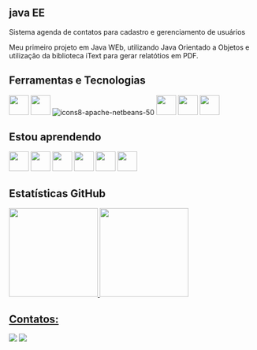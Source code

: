 ## java EE

Sistema agenda de contatos para cadastro e gerenciamento de usuários

Meu primeiro projeto em Java WEb, utilizando Java Orientado a Objetos e utilização da biblioteca iText para gerar relatótios em PDF.

## Ferramentas e Tecnologias

<img src="https://cdn.jsdelivr.net/gh/devicons/devicon@latest/icons/eclipse/eclipse-original.svg" width="40" height="40"/> <img src="https://cdn.jsdelivr.net/gh/devicons/devicon@latest/icons/vscode/vscode-original-wordmark.svg" width="40" height="40"/> ![icons8-apache-netbeans-50](https://github.com/niltonbrito/Sistema-Academia-Karate/assets/161540027/8c211fe2-4a31-4f91-b484-553f2c75e20b) <img src="https://cdn.jsdelivr.net/gh/devicons/devicon/icons/git/git-original.svg" width="40" height="40"/> <img src="https://cdn.jsdelivr.net/gh/devicons/devicon@latest/icons/dbeaver/dbeaver-original.svg" width="40" height="40"/> <i class="devicon-github-original-wordmark"></i> <img src="https://cdn.jsdelivr.net/gh/devicons/devicon@latest/icons/github/github-original-wordmark.svg" width="40" height="40"/>

## Estou aprendendo

<img src="https://cdn.jsdelivr.net/gh/devicons/devicon/icons/java/java-original.svg" width="40" height="40"/> <img src="https://cdn.jsdelivr.net/gh/devicons/devicon@latest/icons/mysql/mysql-original-wordmark.svg" width="40" height="40"/> <img src="https://cdn.jsdelivr.net/gh/devicons/devicon@latest/icons/html5/html5-plain-wordmark.svg" width="40" height="40"/> <img src="https://cdn.jsdelivr.net/gh/devicons/devicon@latest/icons/css3/css3-plain-wordmark.svg" width="40" height="40"/> <img src="https://cdn.jsdelivr.net/gh/devicons/devicon@latest/icons/javascript/javascript-plain.svg" width="40" height="40"/> <img src="https://cdn.jsdelivr.net/gh/devicons/devicon@latest/icons/bootstrap/bootstrap-original-wordmark.svg" width="40" height="40"/> 

## Estatísticas GitHub

<div>
<a href="https://github.com/niltonbrito">
<img height="180em" src="https://github-readme-stats.vercel.app/api/top-langs/?username=niltonbrito&layout=compact&langs_count=7&theme=dracula"/>
<img height="180em" src="https://github-readme-stats.vercel.app/api?username=niltonbrito&show_icons=true&theme=dracula&include_all_commits=true&count_private=true"/>
</div>
  
## Contatos:

<div>
<!--<a href="https://www.youtube.com/seu-canal-youtube-aqui" target="_blank"><img src="https://img.shields.io/badge/YouTube-FF0000?style=for-the-badge&logo=youtube&logoColor=white" target="_blank"></a>
<a href="https://instagram.com/seu-usuário-instagram-aqui" target="_blank"><img src="https://img.shields.io/badge/-Instagram-%23E4405F?style=for-the-badge&logo=instagram&logoColor=white" target="_blank"></a>
<a href="https://www.twitch.tv/seu-usuário-aqui" target="_blank"><img src="https://img.shields.io/badge/Twitch-9146FF?style=for-the-badge&logo=twitch&logoColor=white" target="_blank"></a>-->
<a href = "mailto:nilton.brito@outlook.com"><img src="https://img.shields.io/badge/Gmail-D14836?style=for-the-badge&logo=gmail&logoColor=white" target="_blank"></a>
<a href="https://www.linkedin.com/in/niltonbrito" target="_blank"><img src="https://img.shields.io/badge/-LinkedIn-%230077B5?style=for-the-badge&logo=linkedin&logoColor=white" target="_blank"></a>   
</div>
